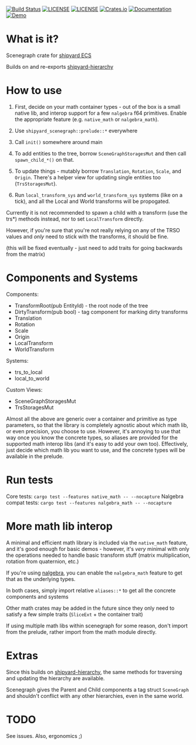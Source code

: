 [![Build Status](https://github.com/dakom/shipyard-scenegraph/workflows/Test%2C%20Build%2C%20and%20Deploy/badge.svg)](https://github.com/dakom/shipyard-scenegraph/actions)
[![LICENSE](https://img.shields.io/badge/license-MIT-blue.svg)](LICENSE-MIT)
[![LICENSE](https://img.shields.io/badge/license-apache-blue.svg)](LICENSE-APACHE)
[![Crates.io](https://img.shields.io/crates/v/shipyard_scenegraph.svg)](https://crates.io/crates/shipyard_scenegraph)
[![Documentation](https://docs.rs/shipyard_scenegraph/badge.svg)](https://docs.rs/shipyard_scenegraph)
[![Demo](https://img.shields.io/badge/demo-launch-yellow)](https://dakom.github.io/shipyard-scenegraph)

# What is it?
Scenegraph crate for [shipyard ECS](https://github.com/leudz/shipyard)

Builds on and re-exports [shipyard-hierarchy](https://github.com/dakom/shipyard-hierarchy)

# How to use

1. First, decide on your math container types - out of the box is a small native lib, and interop support for a few `nalgebra` f64 primitives. Enable the appropriate feature (e.g. `native_math` or `nalgebra_math`).

2. Use `shipyard_scenegraph::prelude::*` everywhere

3. Call `init()` somewhere around main

4. To add entities to the tree, borrow `SceneGraphStoragesMut` and then call `spawn_child_*()` on that.

5. To update things - mutably borrow `Translation`, `Rotation`, `Scale`, and `Origin`. There's a helper view for updating single entities too (`TrsStoragesMut`).

6. Run `local_transform_sys` and `world_transform_sys` systems (like on a tick), and all the Local and World transforms will be propogated.

Currently it is not recommended to spawn a child with a transform (use the trs*) methods instead, nor to set `LocalTransform` directly.

However, if you're sure that you're not really relying on any of the TRSO values and _only_ need to stick with the transforms, it should be fine.

(this will be fixed eventually - just need to add traits for going backwards from the matrix)

# Components and Systems

Components:

* TransformRoot(pub EntityId) - the root node of the tree
* DirtyTransform(pub bool) - tag component for marking dirty transforms
* Translation
* Rotation
* Scale
* Origin
* LocalTransform
* WorldTransform

Systems:

* trs_to_local 
* local_to_world

Custom Views:

* SceneGraphStoragesMut
* TrsStoragesMut

Almost all the above are generic over a container and primitive as type parameters, so that the library is completely agnostic about which math lib, or even precision, you choose to use. However, it's annoying to use that way once you know the concrete types, so aliases are provided for the supported math interop libs (and it's easy to add your own too). Effectively, just decide which math lib you want to use, and the concrete types will be available in the prelude. 

# Run tests

Core tests: `cargo test --features native_math -- --nocapture`
Nalgebra compat tests: `cargo test --features nalgebra_math -- --nocapture`

# More math lib interop

A minimal and efficient math library is included via the `native_math` feature, and it's good enough for basic demos - however, it's _very_ minimal with only the operations needed to handle basic transform stuff (matrix multiplication, rotation from quaternion, etc.)

If you're using [nalgebra](https://nalgebra.org/), you can enable the `nalgebra_math` feature to get that as the underlying types.

In both cases, simply import relative `aliases::*` to get all the concrete components and systems 

Other math crates may be added in the future since they only need to satisfy a few simple traits (`SliceExt` + the container trait)

If using multiple math libs within scenegraph for some reason, don't import from the prelude, rather import from the math module directly.

# Extras

Since this builds on [shipyard-hierarchy](https://github.com/dakom/shipyard-hierarchy), the same methods for traversing and updating the hierarchy are available.

Scenegraph gives the Parent and Child components a tag struct `SceneGraph` and shouldn't conflict with any other hierarchies, even in the same world.

# TODO

See issues. Also, ergonomics ;)